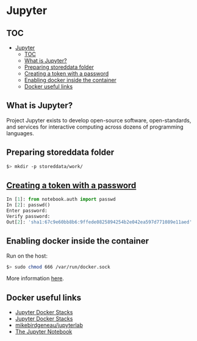 # Jupyter

## TOC

- [Jupyter](#jupyter)
  - [TOC](#toc)
  - [What is Jupyter?](#what-is-jupyter)
  - [Preparing storeddata folder](#preparing-storeddata-folder)
  - [Creating a token with a password](#creating-a-token-with-a-password)
  - [Enabling docker inside the container](#enabling-docker-inside-the-container)
  - [Docker useful links](#docker-useful-links)

## What is Jupyter?

Project Jupyter exists to develop open-source software, open-standards, and services for interactive computing across dozens of programming languages.

## Preparing storeddata folder

```sh
$> mkdir -p storeddata/work/
```

## [Creating a token with a password](https://jupyter-notebook.readthedocs.io/en/stable/public_server.html)

```python
In [1]: from notebook.auth import passwd
In [2]: passwd()
Enter password:
Verify password:
Out[2]: 'sha1:67c9e60bb8b6:9ffede0825894254b2e042ea597d771089e11aed'
```

## Enabling docker inside the container

Run on the host:

```sh
$> sudo chmod 666 /var/run/docker.sock
```

More information [here](https://stackoverflow.com/questions/48957195/how-to-fix-docker-got-permission-denied-issue).

## Docker useful links

- [Jupyter Docker Stacks](https://jupyter-docker-stacks.readthedocs.io/en/latest/index.html)
- [Jupyter Docker Stacks](https://github.com/jupyter/docker-stacks)
- [mikebirdgeneau/jupyterlab](https://hub.docker.com/r/mikebirdgeneau/jupyterlab)
- [The Jupyter Notebook](https://jupyter-notebook.readthedocs.io/en/latest/index.html)
